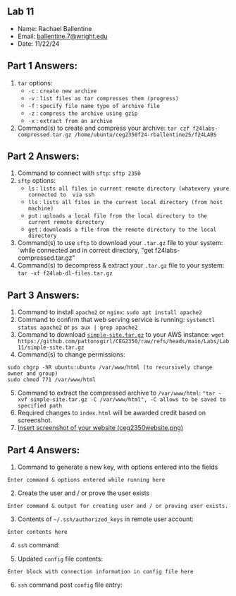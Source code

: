 ## Lab 11

- Name: Rachael Ballentine
- Email: ballentine.7@wright.edu
- Date: 11/22/24

## Part 1 Answers:

1. `tar` options:
   - `-c` : `create new archive`
   - `-v` : `list files as tar compresses them (progress)`
   - `-f` : `specify file name type of archive file`
   - `-z` : `compress the archive using gzip`
   - `-x` : `extract from an archive`
2. Command(s) to create and compress your archive: 
`tar czf f24labs-compressed.tar.gz /home/ubuntu/ceg2350f24-rballentine25/f24LABS`

## Part 2 Answers:

1. Command to connect with `sftp`: `sftp 2350`
2. `sftp` options:
   - `ls` : `lists all files in current remote directory (whatevery youre connected to 
via ssh`
   - `lls` : `lists all files in the current local directory (from host machine)`
   - `put` : `uploads a local file from the local directory to the current remote directory`
   - `get` : `downloads a file from the remote directory to the local directory`
3. Command(s) to use `sftp` to download your `.tar.gz` file to your system:
 `while connected and in correct directory, "get f24labs-compressed.tar.gz"
4. Command(s) to decompress & extract your `.tar.gz` file to your system: 
 `tar -xf f24lab-dl-files.tar.gz` 

## Part 3 Answers:

1. Command to install `apache2` or `nginx`: `sudo apt install apache2`
2. Command to confirm that web serving service is running: `systemctl status apache2` or `ps aux | grep apache2`
3. Command to download [`simple-site.tar.gz`](simple-site.tar.gz) to your AWS instance: `wget https://github.com/pattonsgirl/CEG2350/raw/refs/heads/main/Labs/Lab11/simple-site.tar.gz`
4. Command(s) to change permissions: 
``` 
sudo chgrp -hR ubuntu:ubuntu /var/www/html (to recursively change owner and group)
sudo chmod 771 /var/www/html
```
5. Command to extract the compressed archive to `/var/www/html`:
`"tar -xvf simple-site.tar.gz -C /var/www/html", -C allows to be saved to specified path`
6. Required changes to `index.html` will be awarded credit based on screenshot.
7. [Insert screenshot of your website (ceg2350website.png)]()

## Part 4 Answers:

1. Command to generate a new key, with options entered into the fields 
```
Enter command & options entered while running here
```

2. Create the user and / or prove the user exists
```
Enter command & output for creating user and / or proving user exists.
```

3. Contents of `~/.ssh/authorized_keys` in remote user account:
```
Enter contents here
```

4. `ssh` command:

5. Updated `config` file contents:
```
Enter block with connection information in config file here
```

6. `ssh` command post `config` file entry:
